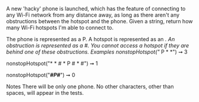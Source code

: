 A new 'hacky' phone is launched, which has the feature of connecting to any Wi-Fi network from any distance away, as long as there aren't any obstructions between the hotspot and the phone. Given a string, return how many Wi-Fi hotspots I'm able to connect to.

The phone is represented as a P.
A hotspot is represented as an *.
An obstruction is represented as a #. You cannot access a hotspot if they are behind one of these obstructions.
Examples
nonstopHotspot("*   P  *   *") ➞ 3

nonstopHotspot("*  * #  * P # * #") ➞ 1

nonstopHotspot("***#P#***") ➞ 0

Notes
There will be only one phone.
No other characters, other than spaces, will appear in the tests.